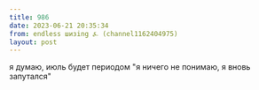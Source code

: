```yaml
---
title: 986
date: 2023-06-21 20:35:34
from: endless шизing ⍼ (channel1162404975)
layout: post
---
```


я думаю, июль будет периодом "я ничего не понимаю, я вновь запутался"

